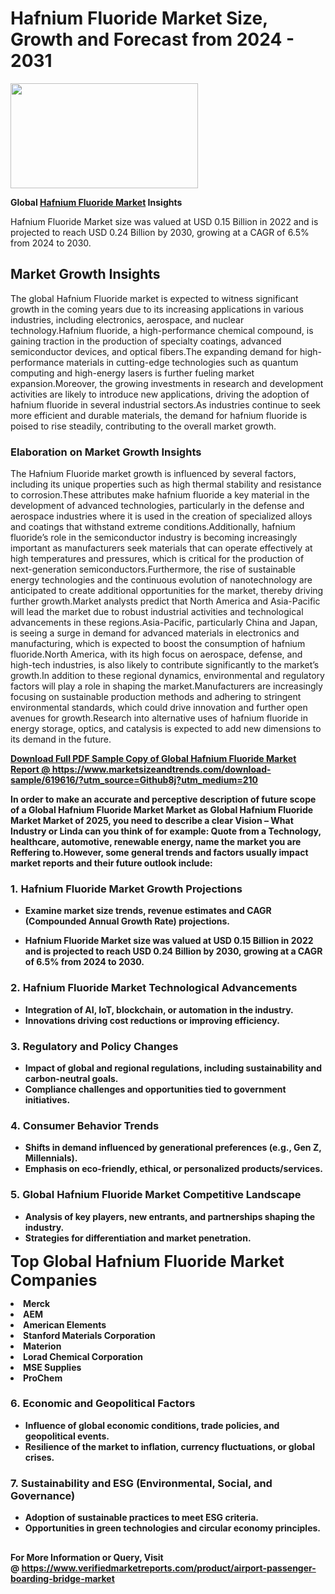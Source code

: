 <H1>Hafnium Fluoride Market Size, Growth and Forecast from 2024 - 2031</H1><img class="aligncenter size-medium wp-image-584254" src="https://thirdeyenews.in/wp-content/uploads/2024/09/Global-Market-Research-300x168.jpeg" alt="" width="300" height="168" /><p><strong>Global&nbsp;<a href="https://www.marketsizeandtrends.com/download-sample/619616/?utm_source=Github8j?utm_medium=210">Hafnium Fluoride Market</a> Insights</strong></p><p>Hafnium Fluoride Market size was valued at USD 0.15 Billion in 2022 and is projected to reach USD 0.24 Billion by 2030, growing at a CAGR of 6.5% from 2024 to 2030.</p><p><h2>Market Growth Insights</h2> <p>The global Hafnium Fluoride market is expected to witness significant growth in the coming years due to its increasing applications in various industries, including electronics, aerospace, and nuclear technology.Hafnium fluoride, a high-performance chemical compound, is gaining traction in the production of specialty coatings, advanced semiconductor devices, and optical fibers.The expanding demand for high-performance materials in cutting-edge technologies such as quantum computing and high-energy lasers is further fueling market expansion.Moreover, the growing investments in research and development activities are likely to introduce new applications, driving the adoption of hafnium fluoride in several industrial sectors.As industries continue to seek more efficient and durable materials, the demand for hafnium fluoride is poised to rise steadily, contributing to the overall market growth.</p> <p><strong><a href="#"></a></strong></p> <h3>Elaboration on Market Growth Insights</h3> <p>The Hafnium Fluoride market growth is influenced by several factors, including its unique properties such as high thermal stability and resistance to corrosion.These attributes make hafnium fluoride a key material in the development of advanced technologies, particularly in the defense and aerospace industries where it is used in the creation of specialized alloys and coatings that withstand extreme conditions.Additionally, hafnium fluoride’s role in the semiconductor industry is becoming increasingly important as manufacturers seek materials that can operate effectively at high temperatures and pressures, which is critical for the production of next-generation semiconductors.Furthermore, the rise of sustainable energy technologies and the continuous evolution of nanotechnology are anticipated to create additional opportunities for the market, thereby driving further growth.Market analysts predict that North America and Asia-Pacific will lead the market due to robust industrial activities and technological advancements in these regions.Asia-Pacific, particularly China and Japan, is seeing a surge in demand for advanced materials in electronics and manufacturing, which is expected to boost the consumption of hafnium fluoride.North America, with its high focus on aerospace, defense, and high-tech industries, is also likely to contribute significantly to the market’s growth.In addition to these regional dynamics, environmental and regulatory factors will play a role in shaping the market.Manufacturers are increasingly focusing on sustainable production methods and adhering to stringent environmental standards, which could drive innovation and further open avenues for growth.Research into alternative uses of hafnium fluoride in energy storage, optics, and catalysis is expected to add new dimensions to its demand in the future.<p><strong><a href="#"></p><p><span class=""><strong>Download Full PDF Sample Copy of Global Hafnium Fluoride Market Report</strong> @ <a href="https://www.marketsizeandtrends.com/download-sample/619616/?utm_source=Github8j?utm_medium=210" target="_blank">https://www.marketsizeandtrends.com/download-sample/619616/?utm_source=Github8j?utm_medium=210</a></span></p><p>In order to make an accurate and perceptive description of future scope of a Global&nbsp;Hafnium Fluoride Market Market as Global&nbsp;Hafnium Fluoride Market Market of 2025, you need to describe a clear Vision &ndash; What Industry or Linda can you think of for example: Quote from a Technology, healthcare, automotive, renewable energy, name the market you are Reffering to.However, some general trends and factors usually impact market reports and their future outlook include:</p><h3>1.&nbsp;<strong>Hafnium Fluoride Market Growth Projections</strong></h3><ul><li>Examine market size trends, revenue estimates and CAGR (Compounded Annual Growth Rate) projections.</li><li><p>Hafnium Fluoride Market size was valued at USD 0.15 Billion in 2022 and is projected to reach USD 0.24 Billion by 2030, growing at a CAGR of 6.5% from 2024 to 2030.</p></li></ul><h3>2.&nbsp;<strong>Hafnium Fluoride Market Technological Advancements</strong></h3><ul><li>Integration of AI, IoT, blockchain, or automation in the industry.</li><li>Innovations driving cost reductions or improving efficiency.</li></ul><h3>3.&nbsp;<strong>Regulatory and Policy Changes</strong></h3><ul><li>Impact of global and regional regulations, including sustainability and carbon-neutral goals.</li><li>Compliance challenges and opportunities tied to government initiatives.</li></ul><h3>4.&nbsp;<strong>Consumer Behavior Trends</strong></h3><ul><li>Shifts in demand influenced by generational preferences (e.g., Gen Z, Millennials).</li><li>Emphasis on eco-friendly, ethical, or personalized products/services.</li></ul><h3>5.&nbsp;<strong>Global Hafnium Fluoride Market Competitive Landscape</strong></h3><ul><li>Analysis of key players, new entrants, and partnerships shaping the industry.</li><li>Strategies for differentiation and market penetration.</li></ul><p data-pm-slice="1 1 []"><span style="color: inherit; font-family: inherit; font-size: 25px;">Top Global Hafnium Fluoride Market Companies</span></p><div class="" data-test-id=""><p><li>Merck</li><li> AEM</li><li> American Elements</li><li> Stanford Materials Corporation</li><li> Materion</li><li> Lorad Chemical Corporation</li><li> MSE Supplies</li><li> ProChem</li></p></div><h3>6.&nbsp;<strong>Economic and Geopolitical Factors</strong></h3><ul><li>Influence of global economic conditions, trade policies, and geopolitical events.</li><li>Resilience of the market to inflation, currency fluctuations, or global crises.</li></ul><h3>7.&nbsp;<strong>Sustainability and ESG (Environmental, Social, and Governance)</strong></h3><ul><li>Adoption of sustainable practices to meet ESG criteria.</li><li>Opportunities in green technologies and circular economy principles.</li></ul><h2><strong style="font-size: 14px;">For More Information or Query, Visit @&nbsp;</strong><a style="background-color: #ffffff; font-size: 14px;" href="https://www.marketsizeandtrends.com/report/hafnium-fluoride-market/" target="_blank">https://www.verifiedmarketreports.com/product/airport-passenger-boarding-bridge-market</a></h2>